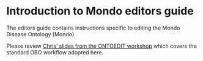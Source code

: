 # Introduction to Mondo editors guide

The editors guide contains instructions specific to editing the Mondo Disease Ontology (Mondo).

Please review [Chris’ slides from the ONTOEDIT workshop](https://docs.google.com/presentation/d/1JPAaDl6Nitxet9NVqWI30eIygcerYAjdMIGmxbRtIn0/edit) which covers the standard OBO workflow adopted here. 

